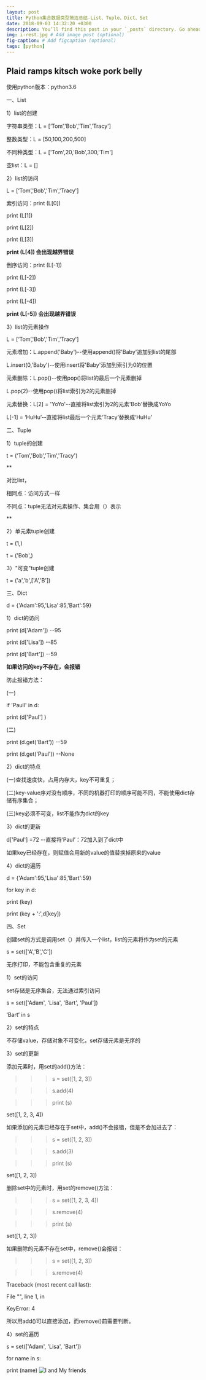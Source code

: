 ```yaml
---
layout: post
title: Python集合数据类型简洁总结-List、Tuple、Dict、Set
date: 2018-09-03 14:32:20 +0300
description: You’ll find this post in your `_posts` directory. Go ahead and edit it and re-build the site to see your changes. # Add post description (optional)
img: i-rest.jpg # Add image post (optional)
fig-caption: # Add figcaption (optional)
tags: [python]
---
```

## Plaid ramps kitsch woke pork belly
使用python版本：python3.6

一、List

1）list的创建

字符串类型：L = [‘Tom’,'Bob','Tim','Tracy']

整数类型：L = [50,100,200,500]

不同种类型：L = ['Tom',20,'Bob',300,'Tim']

空list：L = []

2）list的访问

L =  [‘Tom’,'Bob','Tim','Tracy']

索引访问：print (L[0])

print (L[1])

print (L[2])

print (L[3])

**print (L[4]) 会出现越界错误**

倒序访问：print (L[-1])

print (L[-2])

print (L[-3])

print (L[-4])

**print (L[-5]) 会出现越界错误**

3）list的元素操作

L =  [‘Tom’,'Bob','Tim','Tracy']

元素增加：L.append('Baby')--使用append()将'Baby'追加到list的尾部

L.insert(0,'Baby')--使用insert将'Baby'添加到索引为0的位置

元素删除：L.pop()--使用pop()将list的最后一个元素删掉

L.pop(2)--使用pop()将list索引为2的元素删掉

元素替换：L[2] = 'YoYo'--直接将list索引为2的元素'Bob'替换成YoYo

L[-1] = ‘HuHu’--直接将list最后一个元素‘Tracy’替换成‘HuHu’

二、Tuple

1）tuple的创建

t = (‘Tom’,'Bob','Tim','Tracy')

**

对比list，

相同点：访问方式一样

不同点：tuple无法对元素操作、集合用（）表示

**

2）单元素tuple创建

t = (1,)

t = ('Bob',)

3）"可变"tuple创建

t = ('a','b',['A','B'])

三、Dict

d = {'Adam':95,'Lisa':85,'Bart':59}

1）dict的访问

print (d['Adam']) --95

print (d['Lisa']) --85

print (d['Bart']) --59

**如果访问的key不存在，会报错**

防止报错方法：

(一)

if 'Paull' in d:

print (d['Paul'] )

(二)

print (d.get('Bart')) --59

print (d.get('Paul')) --None

2）dict的特点

(一)查找速度快，占用内存大，key不可重复；

(二)key-value序对没有顺序，不同的机器打印的顺序可能不同，不能使用dict存储有序集合；

(三)key必须不可变，list不能作为dict的key

3）dict的更新

d['Paul'] =72 --直接将‘Paul’：72加入到了dict中

如果key已经存在，则赋值会用新的value的值替换掉原来的value

4）dict的遍历

d = {'Adam':95,'Lisa':85,'Bart':59}

for key in d:

print (key)

print (key + ':',d[key])

四、Set

创建set的方式是调用set（）并传入一个list，list的元素将作为set的元素

s = set(['A','B','C'])

无序打印，不能包含重复的元素

1）set的访问

set存储是无序集合，无法通过索引访问

s = set(['Adam', 'Lisa', 'Bart', 'Paul'])

‘Bart’ in s

2）set的特点

不存储value，存储对象不可变化，set存储元素是无序的

3）set的更新

添加元素时，用set的add()方法：

>>> s = set([1, 2, 3])

>>> s.add(4)

>>> print (s)

set([1, 2, 3, 4])

如果添加的元素已经存在于set中，add()不会报错，但是不会加进去了：

>>> s = set([1, 2, 3])

>>> s.add(3)

>>> print (s)

set([1, 2, 3])

删除set中的元素时，用set的remove()方法：

>>> s = set([1, 2, 3, 4])

>>> s.remove(4)

>>> print (s)

set([1, 2, 3])

如果删除的元素不存在set中，remove()会报错：

>>> s = set([1, 2, 3])

>>> s.remove(4)

Traceback (most recent call last):

  File "", line 1, in

KeyError: 4

所以用add()可以直接添加，而remove()前需要判断。

4）set的遍历

s = set(['Adam', 'Lisa', 'Bart'])

for name in s:

print (name)
![I and My friends]({{site.baseurl}}/assets/img/we-in-rest.jpg)


